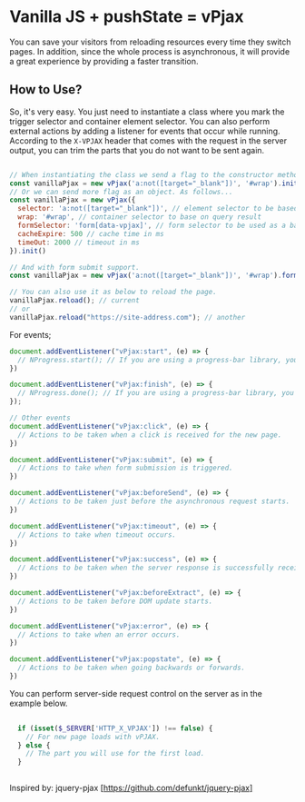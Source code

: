 # Vanilla JS + pushState = vPjax
You can save your visitors from reloading resources every time they switch pages. In addition, since the whole process is asynchronous, it will provide a great experience by providing a faster transition.

## How to Use?
So, it's very easy. You just need to instantiate a class where you mark the trigger selector and container element selector. 
You can also perform external actions by adding a listener for events that occur while running.
According to the `X-VPJAX` header that comes with the request in the server output, you can trim the parts that you do not want to be sent again.

```js

// When instantiating the class we send a flag to the constructor method pointing to the trigger and the container.
const vanillaPjax = new vPjax('a:not([target="_blank"])', '#wrap').init()
// Or we can send more flag as an object. As follows...
const vanillaPjax = new vPjax({
  selector: 'a:not([target="_blank"])', // element selector to be based on if clicked
  wrap: '#wrap', // container selector to base on query result
  formSelector: 'form[data-vpjax]', // form selector to be used as a basis for form submission operations
  cacheExpire: 500 // cache time in ms
  timeOut: 2000 // timeout in ms
}).init()

// And with form submit support.
const vanillaPjax = new vPjax('a:not([target="_blank"])', '#wrap').form('[data-vpjax]').init()

// You can also use it as below to reload the page.
vanillaPjax.reload(); // current
// or
vanillaPjax.reload("https://site-address.com"); // another
```
For events;
```js
document.addEventListener("vPjax:start", (e) => {
  // NProgress.start(); // If you are using a progress-bar library, you can use it as in the example.
})

document.addEventListener("vPjax:finish", (e) => {
  // NProgress.done(); // If you are using a progress-bar library, you can use it as in the example.
});

// Other events
document.addEventListener("vPjax:click", (e) => {
  // Actions to be taken when a click is received for the new page.
})

document.addEventListener("vPjax:submit", (e) => {
  // Actions to take when form submission is triggered.
})

document.addEventListener("vPjax:beforeSend", (e) => {
  // Actions to be taken just before the asynchronous request starts.
})

document.addEventListener("vPjax:timeout", (e) => {
  // Actions to take when timeout occurs.
})

document.addEventListener("vPjax:success", (e) => {
  // Actions to be taken when the server response is successfully received.
})

document.addEventListener("vPjax:beforeExtract", (e) => {
  // Actions to be taken before DOM update starts.
})

document.addEventListener("vPjax:error", (e) => {
  // Actions to take when an error occurs.
})

document.addEventListener("vPjax:popstate", (e) => {
  // Actions to be taken when going backwards or forwards.
})
```

You can perform server-side request control on the server as in the example below.
```php
  
  if (isset($_SERVER['HTTP_X_VPJAX']) !== false) {
    // For new page loads with vPJAX.
  } else {
    // The part you will use for the first load.
  }
  
```
Inspired by: jquery-pjax [https://github.com/defunkt/jquery-pjax]
